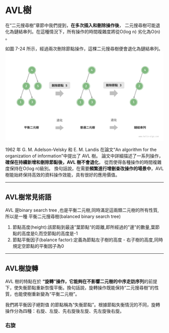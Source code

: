 # AVL樹
在“二元搜尋樹”章節中我們提到，**在多次插入和刪除操作後**，
二元搜尋樹可能退化為鏈結串列。在這種情況下，所有操作的時間複雜度將從O(log n)
劣化為O(n) 
。

如圖 7-24 所示，經過兩次刪除節點操作，這棵二元搜尋樹便會退化為鏈結串列。
![img.png](img.png)

1962 年 G. M. Adelson-Velsky 和 E. M. Landis 在論文“An algorithm for the organization of information”中提出了 AVL 樹。
論文中詳細描述了一系列操作，**確保在持續新增和刪除節點後，AVL 樹不會退化**，
從而使得各種操作的時間複雜度保持在O(log n)級別。
換句話說，在需要**頻繁進行增刪查改操作的場景中**，AVL 樹能始終保持高效的資料操作效能，具有很好的應用價值。

---
## AVL樹常見術語
AVL 是binary search tree ,也是平衡二元樹,同時滿足這兩類二元樹的所有性質,
所以是一種 平衡二元搜尋樹(balanced binary search tree)

1. 節點高度(height):該節點到最遠”葉節點“的距離,即所經過的"邊"的數量,葉節點的高度是0,而空節點的高度是-1
2. 節點平衡因子(balance factor):定義為節點左子樹的高度 - 右子樹的高度,同時規定空節點的平衡因子為0

---
## AVL樹旋轉
AVL 樹的特點在於 **“旋轉”**操作，它能夠在**不影響二元樹的中序走訪序列**的前提下，使失衡節點重新恢復平衡。換句話說，旋轉操作既能保持“二元搜尋樹”的性質，也能使樹重新變為“平衡二元樹”。

我們將平衡因子絕對值
的節點稱為“失衡節點”。根據節點失衡情況的不同，旋轉操作分為四種：右旋、左旋、先右旋後左旋、先左旋後右旋。

### 右旋


